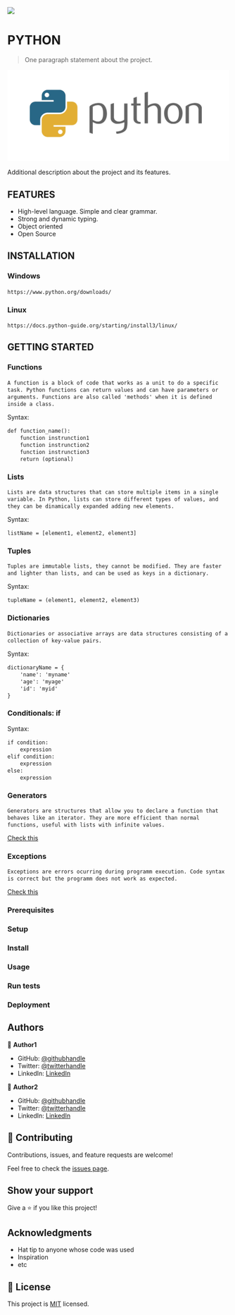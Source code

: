 ![](https://img.shields.io/badge/Microverse-blueviolet)

# PYTHON 

> One paragraph statement about the project.

![screenshot](./python.jpg)

Additional description about the project and its features.

## FEATURES

- High-level language. Simple and clear grammar. 
- Strong and dynamic typing. 
- Object oriented
- Open Source

## INSTALLATION

### Windows

`https://www.python.org/downloads/`

### Linux

`https://docs.python-guide.org/starting/install3/linux/`

## GETTING STARTED

### Functions

    A function is a block of code that works as a unit to do a specific task. Python functions can return values and can have parameters or arguments. Functions are also called 'methods' when it is defined inside a class.

Syntax:

```
def function_name():
    function instrunction1
    function instrunction2
    function instrunction3
    return (optional)
```

### Lists

    Lists are data structures that can store multiple items in a single variable. In Python, lists can store different types of values, and they can be dinamically expanded adding new elements. 

Syntax:

```
listName = [element1, element2, element3]
```

### Tuples

    Tuples are immutable lists, they cannot be modified. They are faster and lighter than lists, and can be used as keys in a dictionary.

Syntax:

```
tupleName = (element1, element2, element3)
```

### Dictionaries

    Dictionaries or associative arrays are data structures consisting of a collection of key-value pairs.

Syntax:

```
dictionaryName = {
    'name': 'myname'
    'age': 'myage'
    'id': 'myid'
}
```

### Conditionals: if

Syntax:

```
if condition:
    expression
elif condition:
    expression
else:
    expression
```

### Generators

    Generators are structures that allow you to declare a function that behaves like an iterator. They are more efficient than normal functions, useful with lists with infinite values.

[Check this](/demos/basics/generators.py) 

### Exceptions

    Exceptions are errors ocurring during programm execution. Code syntax is correct but the programm does not work as expected.

[Check this](/demos/basics/exceptions.py) 

### Prerequisites

### Setup

### Install

### Usage

### Run tests

### Deployment



## Authors

👤 **Author1**

- GitHub: [@githubhandle](https://github.com/githubhandle)
- Twitter: [@twitterhandle](https://twitter.com/twitterhandle)
- LinkedIn: [LinkedIn](https://linkedin.com/linkedinhandle)

👤 **Author2**

- GitHub: [@githubhandle](https://github.com/githubhandle)
- Twitter: [@twitterhandle](https://twitter.com/twitterhandle)
- LinkedIn: [LinkedIn](https://linkedin.com/linkedinhandle)

## 🤝 Contributing

Contributions, issues, and feature requests are welcome!

Feel free to check the [issues page](issues/).

## Show your support

Give a ⭐️ if you like this project!

## Acknowledgments

- Hat tip to anyone whose code was used
- Inspiration
- etc

## 📝 License

This project is [MIT](lic.url) licensed.
